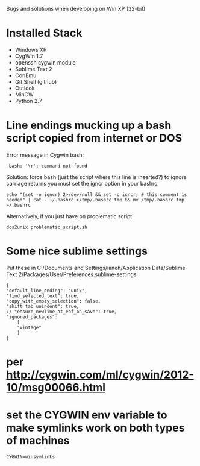 Bugs and solutions when developing on Win XP (32-bit)

# Installed Stack

- Windows XP
- CygWin 1.7
- openssh cygwin module
- Sublime Text 2
- ConEmu
- Git Shell (github)
- Outlook
- MinGW
- Python 2.7 


# Line endings mucking up a bash script copied from internet or DOS

Error message in Cygwin bash:

    -bash: '\r': command not found

Solution: force bash (just the script where this line is inserted?) to ignore carriage returns you must set the igncr option in your bashrc:

    echo "(set -o igncr) 2>/dev/null && set -o igncr; # this comment is needed" | cat - ~/.bashrc >/tmp/.bashrc.tmp && mv /tmp/.bashrc.tmp ~/.bashrc

Alternatively, if you just have on problematic script:

    dos2unix problematic_script.sh



# Some nice sublime settings

Put these in C:/Documents and Settings/laneh/Application Data/Sublime Text 2/Packages/User/Preferences.sublime-settings

    {
    "default_line_ending": "unix",
    "find_selected_text": true,
    "copy_with_empty_selection": false,
    "shift_tab_unindent": true,
    // "ensure_newline_at_eof_on_save": true,
    "ignored_packages":
        [
        "Vintage"
        ]
    }


# per http://cygwin.com/ml/cygwin/2012-10/msg00066.html 
# set the CYGWIN env variable to make symlinks work on both types of machines

    CYGWIN=winsymlinks